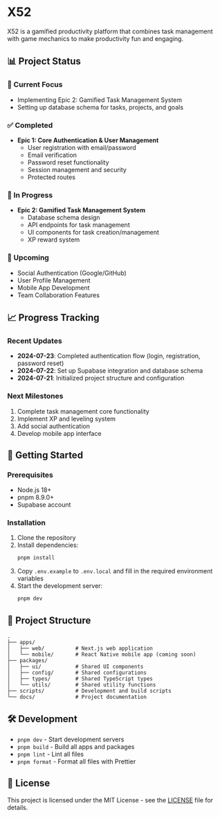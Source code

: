 # X52

X52 is a gamified productivity platform that combines task management with game mechanics to make productivity fun and engaging.

## 📊 Project Status

### 🎯 Current Focus
- Implementing Epic 2: Gamified Task Management System
- Setting up database schema for tasks, projects, and goals

### ✅ Completed
- **Epic 1: Core Authentication & User Management**
  - User registration with email/password
  - Email verification
  - Password reset functionality
  - Session management and security
  - Protected routes

### 🚧 In Progress
- **Epic 2: Gamified Task Management System**
  - Database schema design
  - API endpoints for task management
  - UI components for task creation/management
  - XP reward system

### 📅 Upcoming
- Social Authentication (Google/GitHub)
- User Profile Management
- Mobile App Development
- Team Collaboration Features

## 📈 Progress Tracking

### Recent Updates
- **2024-07-23**: Completed authentication flow (login, registration, password reset)
- **2024-07-22**: Set up Supabase integration and database schema
- **2024-07-21**: Initialized project structure and configuration

### Next Milestones
1. Complete task management core functionality
2. Implement XP and leveling system
3. Add social authentication
4. Develop mobile app interface

## 🚀 Getting Started

### Prerequisites

- Node.js 18+
- pnpm 8.9.0+
- Supabase account

### Installation

1. Clone the repository
2. Install dependencies:
   ```bash
   pnpm install
   ```
3. Copy `.env.example` to `.env.local` and fill in the required environment variables
4. Start the development server:
   ```bash
   pnpm dev
   ```

## 📁 Project Structure

```
.
├── apps/
│   ├── web/          # Next.js web application
│   └── mobile/       # React Native mobile app (coming soon)
├── packages/
│   ├── ui/           # Shared UI components
│   ├── config/       # Shared configurations
│   ├── types/        # Shared TypeScript types
│   └── utils/        # Shared utility functions
├── scripts/          # Development and build scripts
└── docs/             # Project documentation
```

## 🛠 Development

- `pnpm dev` - Start development servers
- `pnpm build` - Build all apps and packages
- `pnpm lint` - Lint all files
- `pnpm format` - Format all files with Prettier

## 📝 License

This project is licensed under the MIT License - see the [LICENSE](LICENSE) file for details.
